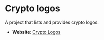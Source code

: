 # Crypto logos

A project that lists and provides crypto logos.

- **Website**: [Crypto Logos](//cryptologos.net)
